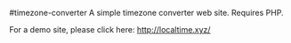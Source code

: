 #timezone-converter
A simple timezone converter web site. Requires PHP.

For a demo site, please click here: http://localtime.xyz/
